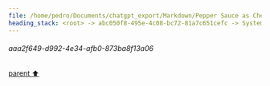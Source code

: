 ```yaml
---
file: /home/pedro/Documents/chatgpt_export/Markdown/Pepper Sauce as Chew Deterrent.md
heading_stack: <root> -> abc050f8-495e-4c08-bc72-81a7c651cefc -> System -> df8d9b40-61a0-4240-9fdc-b0cd8ad54b5f -> System -> aaa2f649-d992-4e34-afb0-873ba8f13a06
---
```

###### aaa2f649-d992-4e34-afb0-873ba8f13a06
[parent ⬆️](#df8d9b40-61a0-4240-9fdc-b0cd8ad54b5f)

